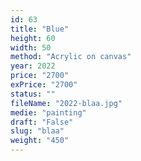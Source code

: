 ```yaml
---
id: 63
title: "Blue"
height: 60
width: 50
method: "Acrylic on canvas"
year: 2022
price: "2700"
exPrice: "2700"
status: ""
fileName: "2022-blaa.jpg"
medie: "painting"
draft: "False"
slug: "blaa"
weight: "450"
---
```

